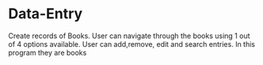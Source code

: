 # Data-Entry
Create records of Books.
User can navigate through the books using 1 out of 4 options available.
User can add,remove, edit and search entries. In this program they are books
